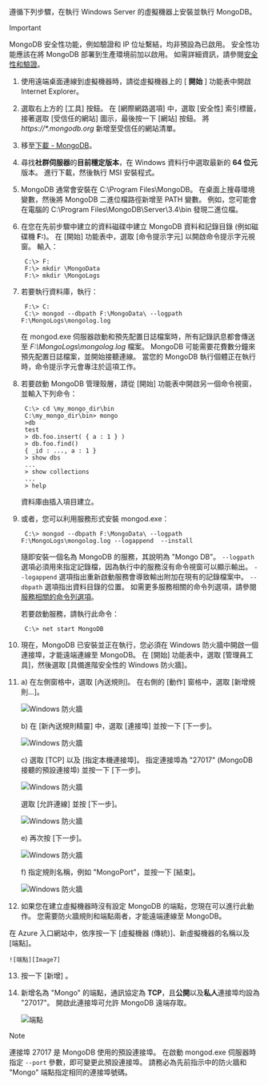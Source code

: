 遵循下列步驟，在執行 Windows Server 的虛擬機器上安裝並執行 MongoDB。

> [!IMPORTANT]
> MongoDB 安全性功能，例如驗證和 IP 位址繫結，均非預設為已啟用。 安全性功能應該在將 MongoDB 部署到生產環境前加以啟用。  如需詳細資訊，請參閱[安全性和驗證](http://www.mongodb.org/display/DOCS/Security+and+Authentication)。
>
>

1. 使用遠端桌面連線到虛擬機器時，請從虛擬機器上的 [ **開始** ] 功能表中開啟 Internet Explorer。
2. 選取右上方的 [工具]  按鈕。  在 [網際網路選項] 中，選取 [安全性] 索引標籤，接著選取 [受信任的網站] 圖示，最後按一下 [網站] 按鈕。 將 *https://\*.mongodb.org* 新增至受信任的網站清單。
3. 移至[下載 - MongoDB](https://www.mongodb.com/download-center#community)。
4. 尋找**社群伺服器**的**目前穩定版本**，在 Windows 資料行中選取最新的 **64 位元**版本。 進行下載，然後執行 MSI 安裝程式。
5. MongoDB 通常會安裝在 C:\Program Files\MongoDB。 在桌面上搜尋環境變數，然後將 MongoDB 二進位檔路徑新增至 PATH 變數。 例如，您可能會在電腦的 C:\Program Files\MongoDB\Server\3.4\bin 發現二進位檔。
6. 在您在先前步驟中建立的資料磁碟中建立 MongoDB 資料和記錄目錄 (例如磁碟機 **F:**)。 在 [開始] 功能表中，選取 [命令提示字元] 以開啟命令提示字元視窗。  輸入：

        C:\> F:
        F:\> mkdir \MongoData
        F:\> mkdir \MongoLogs
7. 若要執行資料庫，執行：

        F:\> C:
        C:\> mongod --dbpath F:\MongoData\ --logpath F:\MongoLogs\mongolog.log

    在 mongod.exe 伺服器啟動和預先配置日誌檔案時，所有記錄訊息都會傳送至 *F:\MongoLogs\mongolog.log* 檔案。 MongoDB 可能需要花費數分鐘來預先配置日誌檔案，並開始接聽連線。 當您的 MongoDB 執行個體正在執行時，命令提示字元會專注於這項工作。
8. 若要啟動 MongoDB 管理殼層，請從 [開始] 功能表中開啟另一個命令視窗，並輸入下列命令：

        C:\> cd \my_mongo_dir\bin  
        C:\my_mongo_dir\bin> mongo  
        >db  
        test
        > db.foo.insert( { a : 1 } )  
        > db.foo.find()  
        { _id : ..., a : 1 }  
        > show dbs  
        ...  
        > show collections  
        ...  
        > help  

    資料庫由插入項目建立。
9. 或者，您可以利用服務形式安裝 mongod.exe：

        C:\> mongod --dbpath F:\MongoData\ --logpath F:\MongoLogs\mongolog.log --logappend  --install

    隨即安裝一個名為 MongoDB 的服務，其說明為 "Mongo DB"。 `--logpath` 選項必須用來指定記錄檔，因為執行中的服務沒有命令視窗可以顯示輸出。  `--logappend` 選項指出重新啟動服務會導致輸出附加在現有的記錄檔案中。  `--dbpath` 選項指出資料目錄的位置。 如需更多服務相關的命令列選項，請參閱[服務相關的命令列選項][MongoWindowsSvcOptions]。

    若要啟動服務，請執行此命令：

        C:\> net start MongoDB
10. 現在，MongoDB 已安裝並正在執行，您必須在 Windows 防火牆中開啟一個連接埠，才能遠端連線至 MongoDB。  在 [開始] 功能表中，選取 [管理員工具]，然後選取 [具備進階安全性的 Windows 防火牆]。
11. a) 在左側窗格中，選取 [內送規則]。  在右側的 [動作] 窗格中，選取 [新增規則...]。

    ![Windows 防火牆][Image1]

    b) 在 [新內送規則精靈] 中，選取 [連接埠] 並按一下 [下一步]。

    ![Windows 防火牆][Image2]

    c) 選取 [TCP] 以及 [指定本機連接埠]。  指定連接埠為 "27017" (MongoDB 接聽的預設連接埠) 並按一下 [下一步]。

    ![Windows 防火牆][Image3]

    選取 [允許連線] 並按 [下一步]。

    ![Windows 防火牆][Image4]

    e) 再次按 [下一步]。

    ![Windows 防火牆][Image5]

    f) 指定規則名稱，例如 "MongoPort"，並按一下 [結束]。

    ![Windows 防火牆][Image6]

12. 如果您在建立虛擬機器時沒有設定 MongoDB 的端點，您現在可以進行此動作。 您需要防火牆規則和端點兩者，才能遠端連線至 MongoDB。

  在 Azure 入口網站中，依序按一下 [虛擬機器 (傳統)]、新虛擬機器的名稱以及 [端點]。

    ![端點][Image7]

13. 按一下 [新增] 。

14. 新增名為 "Mongo" 的端點，通訊協定為 **TCP**，且**公開**以及**私人**連接埠均設為 "27017"。 開啟此連接埠可允許 MongoDB 遠端存取。

    ![端點][Image9]

> [!NOTE]
> 連接埠 27017 是 MongoDB 使用的預設連接埠。 在啟動 mongod.exe 伺服器時指定 `--port` 參數，即可變更此預設連接埠。 請務必為先前指示中的防火牆和 "Mongo" 端點指定相同的連接埠號碼。
>
>

[MongoDownloads]: http://www.mongodb.org/downloads

[MongoWindowsSvcOptions]: http://www.mongodb.org/display/DOCS/Windows+Service


[Image1]: ./media/install-and-run-mongo-on-win2k8-vm/WinFirewall1.png
[Image2]: ./media/install-and-run-mongo-on-win2k8-vm/WinFirewall2.png
[Image3]: ./media/install-and-run-mongo-on-win2k8-vm/WinFirewall3.png
[Image4]: ./media/install-and-run-mongo-on-win2k8-vm/WinFirewall4.png
[Image5]: ./media/install-and-run-mongo-on-win2k8-vm/WinFirewall5.png
[Image6]: ./media/install-and-run-mongo-on-win2k8-vm/WinFirewall6.png
[Image7]: ./media/install-and-run-mongo-on-win2k8-vm/menusendpointadd.png
<!-- Removed 03/08/2017. Not in new portal. -->
<!-- [Image8]: ./media/install-and-run-mongo-on-win2k8-vm/WinVmAddEndpoint2.png
-->
[Image9]: ./media/install-and-run-mongo-on-win2k8-vm/newendpointdetails.png
